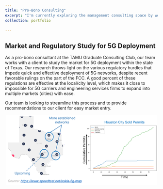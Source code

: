 ```yaml
---
title: "Pro-Bono Consulting"
excerpt: "I'm currently exploring the management consulting space by working on short high-impact projects organized by Texas A&M Graduate Consulting Club "
collection: portfolio

---
```


## Market and Regulatory Study for 5G Deployment

As a pro-bono consultant at the TAMU Graduate Consulting Club, our team works with a client to study the market for 5G deployment within the state of Texas. Our research throws light on the various regulatory hurdles that impede quick and effective deployment of 5G networks, despite recent favorable rulings on the part of the FCC. A good percent of these regulations are effective at the local/city level, which makes it close to impossible for 5G carriers and engineering services firms to expand into multiple markets (cities) with ease.

Our team is looking to streamline this process and to provide recommendations to our client for easy market entry.

<center>
  <img src="/images/probono.png" alt="drawing" width="500"/>
</center>






